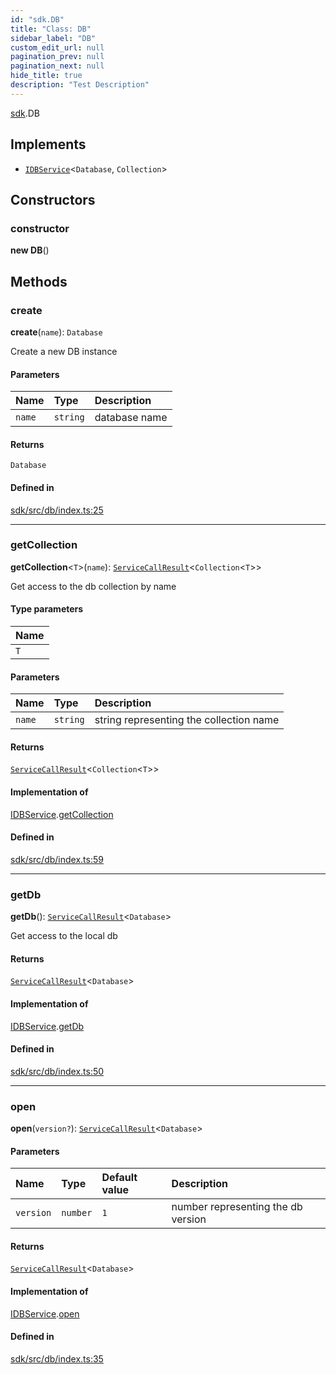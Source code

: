 ```yaml
---
id: "sdk.DB"
title: "Class: DB"
sidebar_label: "DB"
custom_edit_url: null
pagination_prev: null
pagination_next: null
hide_title: true
description: "Test Description"
---
```


[sdk](../namespaces/sdk.md).DB

## Implements

- [`IDBService`](../interfaces/sdk.IDBService.md)<`Database`, `Collection`\>

## Constructors

### constructor

**new DB**()

## Methods

### create

**create**(`name`): `Database`

Create a new DB instance

#### Parameters

| Name | Type | Description |
| :------ | :------ | :------ |
| `name` | `string` | database name |

#### Returns

`Database`

#### Defined in

[sdk/src/db/index.ts:25](https://github.com/AKASHAorg/akasha-framework/blob/d370b59a/sdk/src/db/index.ts#L25)

___

### getCollection

**getCollection**<`T`\>(`name`): [`ServiceCallResult`](../namespaces/sdk.md#servicecallresult)<`Collection`<`T`\>\>

Get access to the db collection by name

#### Type parameters

| Name |
| :------ |
| `T` |

#### Parameters

| Name | Type | Description |
| :------ | :------ | :------ |
| `name` | `string` | string representing the collection name |

#### Returns

[`ServiceCallResult`](../namespaces/sdk.md#servicecallresult)<`Collection`<`T`\>\>

#### Implementation of

[IDBService](../interfaces/sdk.IDBService.md).[getCollection](../interfaces/sdk.IDBService.md#getcollection)

#### Defined in

[sdk/src/db/index.ts:59](https://github.com/AKASHAorg/akasha-framework/blob/d370b59a/sdk/src/db/index.ts#L59)

___

### getDb

**getDb**(): [`ServiceCallResult`](../namespaces/sdk.md#servicecallresult)<`Database`\>

Get access to the local db

#### Returns

[`ServiceCallResult`](../namespaces/sdk.md#servicecallresult)<`Database`\>

#### Implementation of

[IDBService](../interfaces/sdk.IDBService.md).[getDb](../interfaces/sdk.IDBService.md#getdb)

#### Defined in

[sdk/src/db/index.ts:50](https://github.com/AKASHAorg/akasha-framework/blob/d370b59a/sdk/src/db/index.ts#L50)

___

### open

**open**(`version?`): [`ServiceCallResult`](../namespaces/sdk.md#servicecallresult)<`Database`\>

#### Parameters

| Name | Type | Default value | Description |
| :------ | :------ | :------ | :------ |
| `version` | `number` | `1` | number representing the db version |

#### Returns

[`ServiceCallResult`](../namespaces/sdk.md#servicecallresult)<`Database`\>

#### Implementation of

[IDBService](../interfaces/sdk.IDBService.md).[open](../interfaces/sdk.IDBService.md#open)

#### Defined in

[sdk/src/db/index.ts:35](https://github.com/AKASHAorg/akasha-framework/blob/d370b59a/sdk/src/db/index.ts#L35)

